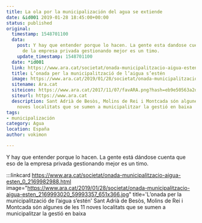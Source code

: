 ```yaml
---
title: La ola por la municipalización del agua se extiende
date: &id001 2019-01-28 18:45:00+00:00
status: published
original:
  timestamp: 1548701100
  data:
    post: Y hay que entender porque lo hacen. La gente esta dandose cuenta que eso
      de la empresa privada gestionando mejor es un timo.
    update_timestamp: 1548701100
  date: *id001
  link: https://www.ara.cat/societat/onada-municipalitzacio-aigua-esten_0_2169982988.html
  title: L’onada per la municipalització de l’aigua s’estén
  image: https://www.ara.cat/2019/01/28/societat/onada-municipalitzacio-aigua-esten_2169993020_59993357_651x366.jpg
  sitename: Ara.cat
  siteicon: https://www.ara.cat/2017/11/07/favARA.png?hash=eb9e50563a2dc7f11038cb9b1563c421328c6dea
  siteurl: https://www.ara.cat
  description: Sant Adrià de Besòs, Molins de Rei i Montcada són algunes de les 11
    noves localitats que se sumen a municipalitzar la gestió en baixa
tags:
- municipalización
category: Agua
location: España
author: vokimon

---
```

Y hay que entender porque lo hacen. La gente está dándose cuenta que eso de la empresa privada gestionando mejor es un timo.

:::linkcard https://www.ara.cat/societat/onada-municipalitzacio-aigua-esten_0_2169982988.html image="https://www.ara.cat/2019/01/28/societat/onada-municipalitzacio-aigua-esten_2169993020_59993357_651x366.jpg" title='L’onada per la municipalització de l’aigua s’estén'
    Sant Adrià de Besòs, Molins de Rei i Montcada són algunes de les 11 noves localitats que se sumen a municipalitzar la gestió en baixa

